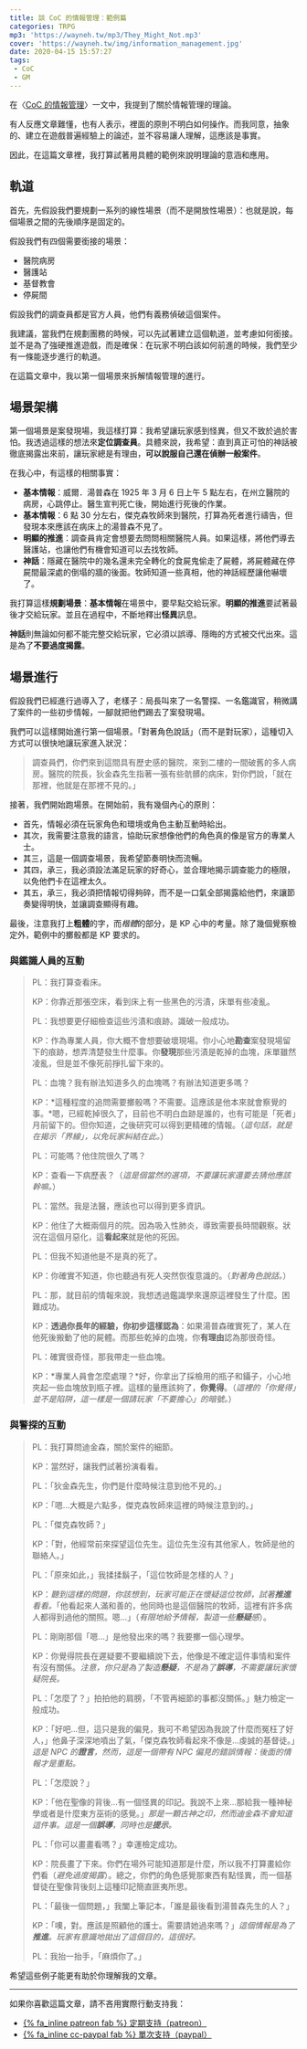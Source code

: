 ```yaml
---
title: 談 CoC 的情報管理：範例篇
categories: TRPG
mp3: 'https://wayneh.tw/mp3/They_Might_Not.mp3'
cover: 'https://wayneh.tw/img/information_management.jpg'
date: 2020-04-15 15:57:27
tags: 
 - CoC
 - GM
---
```


在〈[CoC 的情報管理](https://wayneh.tw/2020/03/05/information-management/)〉一文中，我提到了關於情報管理的理論。

有人反應文章難懂，也有人表示，裡面的原則不明白如何操作。而我同意，抽象的、建立在遊戲普遍經驗上的論述，並不容易讓人理解，這應該是事實。

因此，在這篇文章裡，我打算試著用具體的範例來說明理論的意涵和應用。

## 軌道

首先，先假設我們要規劃一系列的線性場景（而不是開放性場景）：也就是說，每個場景之間的先後順序是固定的。

假設我們有四個需要銜接的場景：

* 醫院病房
* 醫護站
* 基督教會
* 停屍間

假設我們的調查員都是官方人員，他們有義務偵破這個案件。

我建議，當我們在規劃團務的時候，可以先試著建立這個軌道，並考慮如何銜接。並不是為了強硬推進遊戲，而是確保：在玩家不明白該如何前進的時候，我們至少有一條能逐步進行的軌道。

在這篇文章中，我以第一個場景來拆解情報管理的進行。

## 場景架構

第一個場景是案發現場，我這樣打算：我希望讓玩家感到怪異，但又不致於過於害怕。我透過這樣的想法來**定位調查員**。具體來說，我希望：直到真正可怕的神話被徹底揭露出來前，讓玩家總是有理由，**可以說服自己還在偵辦一般案件**。

在我心中，有這樣的相關事實：

* **基本情報**：威爾．湯普森在 1925 年 3 月 6 日上午 5 點左右，在州立醫院的病房，心跳停止。醫生宣判死亡後，開始進行死後的作業。
* **基本情報**：6 點 30 分左右，傑克森牧師來到醫院，打算為死者進行禱告，但發現本來應該在病床上的湯普森不見了。
* **明顯的推進**：調查員肯定會想要去問問相關醫院人員。如果這樣，將他們導去醫護站，也讓他們有機會知道可以去找牧師。
* **神話**：隱藏在醫院中的幾名還未完全轉化的食屍鬼偷走了屍體，將屍體藏在停屍間最深處的倒塌的牆的後面。牧師知道一些真相，他的神話經歷讓他嚇壞了。

我打算這樣**規劃場景**：**基本情報**在場景中，要早點交給玩家。**明顯的推進**要試著最後才交給玩家。並且在過程中，不斷地釋出**怪異**訊息。

**神話**則無論如何都不能完整交給玩家，它必須以誤導、隱晦的方式被交代出來。這是為了**不要過度揭露**。

## 場景進行

假設我們已經進行過導入了，老樣子：局長叫來了一名警探、一名鑑識官，稍微講了案件的一些初步情報，一腳就把他們踢去了案發現場。

我們可以這樣開始進行第一個場景。「對著角色說話」（而不是對玩家），這種切入方式可以很快地讓玩家進入狀況：

> 調查員們，你們來到這間具有歷史感的醫院，來到二樓的一間破舊的多人病房。醫院的院長，狄金森先生指著一張有些骯髒的病床，對你們說，「就在那裡，他就是在那裡不見的。」

接著，我們開始跑場景。在開始前，我有幾個內心的原則：

* 首先，情報必須在玩家角色和環境或角色主動互動時給出。
* 其次，我需要注意我的語言，協助玩家想像他們的角色真的像是官方的專業人士。
* 其三，這是一個調查場景，我希望節奏明快而流暢。
* 其四，承三，我必須設法滿足玩家的好奇心，並合理地揭示調查能力的極限，以免他們卡在這裡太久。
* 其五，承三，我必須把情報切得夠碎，而不是一口氣全部揭露給他們，來讓節奏變得明快，並讓調查顯得有趣。

最後，注意我打上**粗體**的字，而*楷體*的部分，是 KP 心中的考量。除了幾個覺察檢定外，範例中的擲骰都是 KP 要求的。

### 與鑑識人員的互動

> PL：我打算查看床。
> 
> KP：你靠近那張空床，看到床上有一些黑色的污漬，床單有些凌亂。
> 
> PL：我想要更仔細檢查這些污漬和痕跡。識破一般成功。
> 
> KP：作為專業人員，你大概不會想要破壞現場。你小心地**勘查**案發現場留下的痕跡，想弄清楚發生什麼事。你**發現**那些污漬是乾掉的血塊，床單雖然凌亂，但是並不像死前掙扎留下來的。
> 
> PL：血塊？我有辦法知道多久的血塊嗎？有辦法知道更多嗎？
> 
> KP：*這種程度的追問需要擲骰嗎？不需要。這應該是他本來就會察覺的事。*嗯，已經乾掉很久了，目前也不明白血跡是誰的，也有可能是「死者」月前留下的。但你知道，之後研究可以得到更精確的情報。（*這句話，就是在揭示「界線」，以免玩家糾結在此。*）
> 
> PL：可能嗎？他住院很久了嗎？
> 
> KP：查看一下病歷表？（*這是個當然的選項，不要讓玩家還要去猜他應該幹嘛。*）
> 
> PL：當然。我是法醫，應該也可以得到更多資訊。
> 
> KP：他住了大概兩個月的院。因為吸入性肺炎，導致需要長時間觀察。狀況在這個月惡化，這**看起來**就是他的死因。
> 
> PL：但我不知道他是不是真的死了。
> 
> KP：你確實不知道，你也聽過有死人突然恢復意識的。（*對著角色說話。*）
> 
> PL：那，就目前的情報來說，我想透過鑑識學來還原這裡發生了什麼。困難成功。
> 
> KP：**透過你長年的經驗，你初步這樣認為**：如果湯普森確實死了，某人在他死後搬動了他的屍體。而那些乾掉的血塊，你**有理由**認為那很奇怪。
> 
> PL：確實很奇怪，那我帶走一些血塊。
> 
> KP：*專業人員會怎麼處理？*好，你拿出了採檢用的瓶子和鑷子，小心地夾起一些血塊放到瓶子裡。這樣的量應該夠了，**你覺得**。（*這裡的「你覺得」並不是陷阱，這一樣是一個請玩家「不要擔心」的暗號。*）

### 與警探的互動

> PL：我打算問迪金森，關於案件的細節。
> 
> KP：當然好，讓我們試著扮演看看。
> 
> PL：「狄金森先生，你們是什麼時候注意到他不見的。」
> 
> KP：「嗯...大概是六點多，傑克森牧師來這裡的時候注意到的。」
> 
> PL：「傑克森牧師？」
> 
> KP：「對，他經常前來探望這位先生。這位先生沒有其他家人，牧師是他的聯絡人。」
> 
> PL：「原來如此，」我揉揉鬍子，「這位牧師是怎樣的人？」
> 
> KP：_聽到這樣的問題，你該想到，玩家可能正在懷疑這位牧師，試著**推進**看看。_「他看起來人滿和善的，他同時也是這個醫院的牧師，這裡有許多病人都得到過他的關照。嗯...」（*有限地給予情報，製造一些**懸疑**感*）。
> 
> PL：剛剛那個「嗯...」是他發出來的嗎？我要擲一個心理學。
> 
> KP：你覺得院長在遲疑要不要繼續說下去，他像是不確定這件事情和案件有沒有關係。*注意，你只是為了製造**懸疑**，不是為了**誤導**，不需要讓玩家懷疑院長。*
> 
> PL：「怎麼了？」拍拍他的肩膀，「不管再細節的事都沒關係。」魅力檢定一般成功。
> 
> KP：「好吧...但，這只是我的偏見，我可不希望因為我說了什麼而冤枉了好人，」他鼻子深深地噴出了氣，「傑克森牧師看起來不像是...虔誠的基督徒。」_這是 NPC 的**證言**，然而，這是一個帶有 NPC 偏見的錯誤情報：後面的情報才是重點。_
> 
> PL：「怎麼說？」
> 
> KP：「他在聖像的背後...有一個怪異的印記。我說不上來...那給我一種神秘學或者是什麼東方巫術的感覺。」*那是一顆古神之印，然而迪金森不會知道這件事。這是一個**誤導**，同時也是**提示**。*
> 
> PL：「你可以畫畫看嗎？」幸運檢定成功。
> 
> KP：院長畫了下來。你們在場外可能知道那是什麼，所以我不打算畫給你們看（*避免過度揭露*）。總之，你們的角色感覺那東西有點怪異，而一個基督徒在聖像背後刻上這種印記簡直匪夷所思。
> 
> PL：「最後一個問題，」我闔上筆記本，「誰是最後看到湯普森先生的人？」
> 
> KP：「噢，對。應該是照顧他的護士。需要請她過來嗎？」*這個情報是為了**推進**。玩家有意識地拋出了這個目的，這很好。*
> 
> PL：我抬一抬手，「麻煩你了。」

希望這些例子能更有助於你理解我的文章。

---

如果你喜歡這篇文章，請不吝用實際行動支持我：

* [{% fa_inline patreon fab %} 定期支持（patreon）](https://www.patreon.com/weihung)
* [{% fa_inline cc-paypal fab %} 單次支持（paypal）](https://www.paypal.com/pools/c/8jLP7Wsi80)